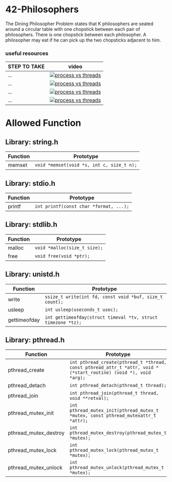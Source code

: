 # 42-Philosophers
The Dining Philosopher Problem states that K philosophers are seated around a circular table with one chopstick between each pair of philosophers. There is one chopstick between each philosopher. A philosopher may eat if he can pick up the two chopsticks adjacent to him.

  ### useful resources 
| STEP TO TAKE                                | video                                             |
| --------------------------------------------| ------------------------------------------------- |
|          ...                                |[![process vs threads](https://ytcards.demolab.com/?id=4rLW7zg21gI)](https://www.youtube.com/watch?v=4rLW7zg21gI)
|          ...                                |[![process vs threads](https://ytcards.demolab.com/?id=Dhf-DYO1K78)](https://youtu.be/Dhf-DYO1K78?feature=shared)|
|          ...                                |[![process vs threads](https://ytcards.demolab.com/?id=K1aoimUYTK8)](https://www.youtube.com/watch?v=K1aoimUYTK8)|
|          ...                                |[![process vs threads](https://ytcards.demolab.com/?id=raLCgPK-Igc)](https://www.youtube.com/watch?v=raLCgPK-Igc)|



# Allowed Function 

## Library: string.h

| Function | Prototype |
|----------|-----------|
| memset   | `void *memset(void *s, int c, size_t n);` |

## Library: stdio.h

| Function | Prototype                                      |
|----------|------------------------------------------------|
| printf   | `int printf(const char *format, ...);`          |

## Library: stdlib.h

| Function | Prototype                          |
|----------|------------------------------------|
| malloc   | `void *malloc(size_t size);`        |
| free     | `void free(void *ptr);`             |

## Library: unistd.h

| Function   | Prototype                                |
|------------|------------------------------------------|
| write      | `ssize_t write(int fd, const void *buf, size_t count);` |
| usleep     | `int usleep(useconds_t usec);`            |
| gettimeofday | `int gettimeofday(struct timeval *tv, struct timezone *tz);` |

## Library: pthread.h

| Function           | Prototype                                      |
|--------------------|------------------------------------------------|
| pthread_create     | `int pthread_create(pthread_t *thread, const pthread_attr_t *attr, void *(*start_routine) (void *), void *arg);` |
| pthread_detach     | `int pthread_detach(pthread_t thread);`          |
| pthread_join       | `int pthread_join(pthread_t thread, void **retval);` |
| pthread_mutex_init | `int pthread_mutex_init(pthread_mutex_t *mutex, const pthread_mutexattr_t *attr);` |
| pthread_mutex_destroy | `int pthread_mutex_destroy(pthread_mutex_t *mutex);` |
| pthread_mutex_lock | `int pthread_mutex_lock(pthread_mutex_t *mutex);` |
| pthread_mutex_unlock | `int pthread_mutex_unlock(pthread_mutex_t *mutex);` |



